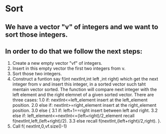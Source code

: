 # Sort #

## We have a vector "v" of integers and we want to sort those integers.
## In order to do that we follow the next steps:
 1) Create a new empty vector "vf" of integers.
 2) Insert in this empty vector the first two integers from v.
 3) Sort those two integers.
 4) Construct a funtion say f(int nextInt,int left ,int right) which get the next integer from v and insert this integer, in a sorted vector
    such taht mentain vector sorted.
	The function will compare next integer with the left element and the right elemnet of a given sorted vector. There are three cases:
	1.0 if: nextInt<=left_element insert at the left_element position.
	2.0 else if: nextInt>=right_element insert at the right_element position.
	3.0 else 
	{ 3.1 if: left+1==right insert between left and right.
	  3.2 else if: left_element<=nextInt<=(left+right)/2_element recall f(nextInt,left,(left+right)/2).
	  3.3 else recall f(nextInt,(left+right)/2,right).
	}.
 5) Call f( nextInt,0,vf.size()-1)
 
	
	
	
